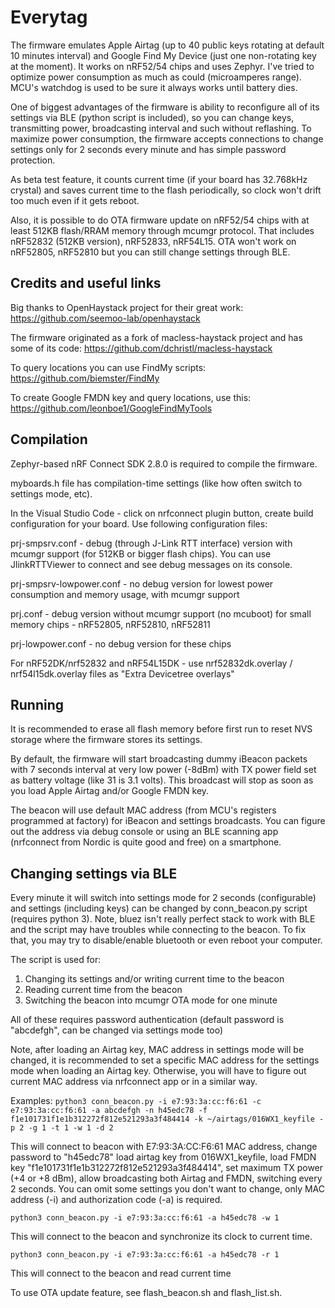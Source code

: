 # Everytag
The firmware emulates Apple Airtag (up to 40 public keys rotating at default 10 minutes interval) and Google Find My Device (just one non-rotating key at the moment). It works on nRF52/54 chips and uses Zephyr. I've tried to optimize power consumption as much as could (microamperes range). MCU's watchdog is used to be sure it always works until battery dies.

One of biggest advantages of the firmware is ability to reconfigure all of its settings via BLE (python script is included), so you can change keys, transmitting power, broadcasting interval and such without reflashing. To maximize power consumption, the firmware accepts connections to change settings only for 2 seconds every minute and has simple password protection.

As beta test feature, it counts current time (if your board has 32.768kHz crystal) and saves current time to the flash periodically, so clock won't drift too much even if it gets reboot.

Also, it is possible to do OTA firmware update on nRF52/54 chips with at least 512KB flash/RRAM memory through mcumgr protocol. That includes nRF52832 (512KB version), nRF52833, nRF54L15. OTA won't work on nRF52805, nRF52810 but you can still change settings through BLE.

## Credits and useful links
Big thanks to OpenHaystack project for their great work: https://github.com/seemoo-lab/openhaystack

The firmware originated as a fork of macless-haystack project and has some of its code: https://github.com/dchristl/macless-haystack

To query locations you can use FindMy scripts: https://github.com/biemster/FindMy

To create Google FMDN key and query locations, use this: https://github.com/leonboe1/GoogleFindMyTools

## Compilation
Zephyr-based nRF Connect SDK 2.8.0 is required to compile the firmware.

myboards.h file has compilation-time settings (like how often switch to settings mode, etc). 

In the Visual Studio Code - click on nrfconnect plugin button, create build configuration for your board. Use following configuration files:

prj-smpsrv.conf - debug (through J-Link RTT interface) version with mcumgr support (for 512KB or bigger flash chips). You can use JlinkRTTViewer to connect and see debug messages on its console.

prj-smpsrv-lowpower.conf - no debug version for lowest power consumption and memory usage, with mcumgr support

prj.conf - debug version without mcumgr support (no mcuboot) for small memory chips - nRF52805, nRF52810, nRF52811

prj-lowpower.conf - no debug version for these chips

For nRF52DK/nrf52832 and nRF54L15DK - use nrf52832dk.overlay / nrf54l15dk.overlay files as "Extra Devicetree overlays"

## Running
It is recommended to erase all flash memory before first run to reset NVS storage where the firmware stores its settings.

By default, the firmware will start broadcasting dummy iBeacon packets with 7 seconds interval at very low power (-8dBm) with TX power field set as battery voltage (like 31 is 3.1 volts). This broadcast will stop as soon as you load Apple Airtag and/or Google FMDN key.

The beacon will use default MAC address (from MCU's registers programmed at factory) for iBeacon and settings broadcasts. You can figure out the address via debug console or using an BLE scanning app (nrfconnect from Nordic is quite good and free) on a smartphone.

## Changing settings via BLE
Every minute it will switch into settings mode for 2 seconds (configurable) and settings (including keys) can be changed by conn_beacon.py script (requires python 3). Note, bluez isn't really perfect stack to work with BLE and the script may have troubles while connecting to the beacon. To fix that, you may try to disable/enable bluetooth or even reboot your computer.

The script is used for:
1. Changing its settings and/or writing current time to the beacon
2. Reading current time from the beacon
3. Switching the beacon into mcumgr OTA mode for one minute

All of these requires password authentication (default password is "abcdefgh", can be changed via settings mode too)

Note, after loading an Airtag key, MAC address in settings mode will be changed, it is recommended to set a specific MAC address for the settings mode when loading an Airtag key. Otherwise, you will have to figure out current MAC address via nrfconnect app or in a similar way.

Examples:
`python3 conn_beacon.py -i e7:93:3a:cc:f6:61 -c e7:93:3a:cc:f6:61 -a abcdefgh -n h45edc78 -f f1e101731f1e1b312272f812e521293a3f484414 -k ~/airtags/016WX1_keyfile -p 2 -g 1 -t 1 -w 1 -d 2`

This will connect to beacon with E7:93:3A:CC:F6:61 MAC address, change password to "h45edc78" load airtag key from 016WX1_keyfile, load FMDN key "f1e101731f1e1b312272f812e521293a3f484414", set maximum TX power (+4 or +8 dBm), allow broadcasting both Airtag and FMDN, switching every 2 seconds. You can omit some settings you don't want to change, only MAC address (-i) and authorization code (-a) is required.

`python3 conn_beacon.py -i e7:93:3a:cc:f6:61 -a h45edc78 -w 1`

This will connect to the beacon and synchronize its clock to current time.

`python3 conn_beacon.py -i e7:93:3a:cc:f6:61 -a h45edc78 -r 1`

This will connect to the beacon and read current time

To use OTA update feature, see flash_beacon.sh and flash_list.sh.
